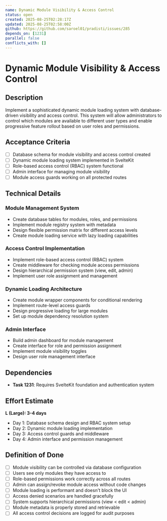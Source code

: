 ```yaml
---
name: Dynamic Module Visibility & Access Control
status: open
created: 2025-08-25T02:28:17Z
updated: 2025-08-25T02:58:00Z
github: https://github.com/saroel01/pradisti/issues/285
depends_on: [1231]
parallel: false
conflicts_with: []
---
```


# Dynamic Module Visibility & Access Control

## Description

Implement a sophisticated dynamic module loading system with database-driven visibility and access control. This system will allow administrators to control which modules are available to different user types and enable progressive feature rollout based on user roles and permissions.

## Acceptance Criteria

- [ ] Database schema for module visibility and access control created
- [ ] Dynamic module loading system implemented in SvelteKit
- [ ] Role-based access control (RBAC) system functional
- [ ] Admin interface for managing module visibility
- [ ] Module access guards working on all protected routes

## Technical Details

### Module Management System
- Create database tables for modules, roles, and permissions
- Implement module registry system with metadata
- Design flexible permission matrix for different access levels
- Create module loading service with lazy loading capabilities

### Access Control Implementation
- Implement role-based access control (RBAC) system
- Create middleware for checking module access permissions
- Design hierarchical permission system (view, edit, admin)
- Implement user role assignment and management

### Dynamic Loading Architecture
- Create module wrapper components for conditional rendering
- Implement route-level access guards
- Design progressive loading for large modules
- Set up module dependency resolution system

### Admin Interface
- Build admin dashboard for module management
- Create interface for role and permission assignment
- Implement module visibility toggles
- Design user role management interface

## Dependencies

- **Task 1231**: Requires SvelteKit foundation and authentication system

## Effort Estimate

**L (Large): 3-4 days**

- Day 1: Database schema design and RBAC system setup
- Day 2: Dynamic module loading implementation
- Day 3: Access control guards and middleware
- Day 4: Admin interface and permission management

## Definition of Done

- [ ] Module visibility can be controlled via database configuration
- [ ] Users see only modules they have access to
- [ ] Role-based permissions work correctly across all routes
- [ ] Admin can assign/revoke module access without code changes
- [ ] Module loading is performant and doesn't block the UI
- [ ] Access denied scenarios are handled gracefully
- [ ] System supports hierarchical permissions (view < edit < admin)
- [ ] Module metadata is properly stored and retrievable
- [ ] All access control decisions are logged for audit purposes
